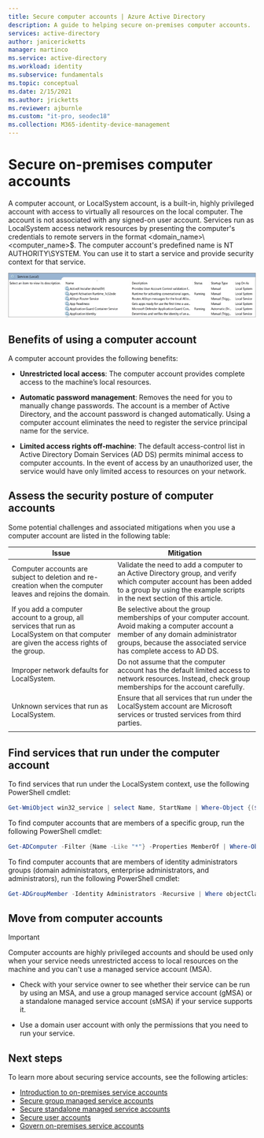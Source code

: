 ```yaml
---
title: Secure computer accounts | Azure Active Directory
description: A guide to helping secure on-premises computer accounts.
services: active-directory
author: janicericketts
manager: martinco
ms.service: active-directory
ms.workload: identity
ms.subservice: fundamentals
ms.topic: conceptual
ms.date: 2/15/2021
ms.author: jricketts
ms.reviewer: ajburnle
ms.custom: "it-pro, seodec18"
ms.collection: M365-identity-device-management
---
```


# Secure on-premises computer accounts

A computer account, or LocalSystem account, is a built-in, highly privileged account with access to virtually all resources on the local computer. The account is not associated with any signed-on user account. Services run as LocalSystem access network resources by presenting the computer's credentials to remote servers in the format <domain_name>\\<computer_name>$. The computer account's predefined name is NT AUTHORITY\SYSTEM. You can use it to start a service and provide security context for that service.

![Screenshot of a list of local services on a computer account.](.\media\securing-service-accounts\secure-computer-accounts-image-1.png)

## Benefits of using a computer account

A computer account provides the following benefits:

* **Unrestricted local access**: The computer account provides complete access to the machine’s local resources.

* **Automatic password management**: Removes the need for you to manually change passwords. The account is a member of Active Directory, and the account password is changed automatically. Using a computer account eliminates the need to register the service principal name for the service.

* **Limited access rights off-machine**: The default access-control list in Active Directory Domain Services (AD DS) permits minimal access to computer accounts. In the event of access by an unauthorized user, the service would have only limited access to resources on your network.

## Assess the security posture of computer accounts

Some potential challenges and associated mitigations when you use a computer account are listed in the following table:
 
| Issue | Mitigation |
| - | - |
| Computer accounts are subject to deletion and re-creation when the computer leaves and rejoins the domain. | Validate the need to add a computer to an Active Directory group, and verify which computer account has been added to a group by using the example scripts in the next section of this article.| 
| If you add a computer account to a group, all services that run as LocalSystem on that computer are given the access rights of the group.| Be selective about the group memberships of your computer account. Avoid making a computer account a member of any domain administrator groups, because the associated service has complete access to AD DS. |
| Improper network defaults for LocalSystem. | Do not assume that the computer account has the default limited access to network resources. Instead, check group memberships for the account carefully. |
| Unknown services that run as LocalSystem. | Ensure that all services that run under the LocalSystem account are Microsoft services or trusted services from third parties. |
| | |

## Find services that run under the computer account

To find services that run under the LocalSystem context, use the following PowerShell cmdlet:

```powershell
Get-WmiObject win32_service | select Name, StartName | Where-Object {($_.StartName -eq "LocalSystem")}
```

To find computer accounts that are members of a specific group, run the following PowerShell cmdlet:

```powershell
Get-ADComputer -Filter {Name -Like "*"} -Properties MemberOf | Where-Object {[STRING]$_.MemberOf -like "Your_Group_Name_here*"} | Select Name, MemberOf
```

To find computer accounts that are members of identity administrators groups (domain administrators, enterprise administrators, and administrators), run the following PowerShell cmdlet:

```powershell
Get-ADGroupMember -Identity Administrators -Recursive | Where objectClass -eq "computer"
```

## Move from computer accounts

> [!IMPORTANT]
> Computer accounts are highly privileged accounts and should be used only when your service needs unrestricted access to local resources on the machine and you can't use a managed service account (MSA).

* Check with your service owner to see whether their service can be run by using an MSA, and use a group managed service account (gMSA) or a standalone managed service account (sMSA) if your service supports it.

* Use a domain user account with only the permissions that you need to run your service.

## Next steps 

To learn more about securing service accounts, see the following articles:

* [Introduction to on-premises service accounts](service-accounts-on-premises.md)
* [Secure group managed service accounts](service-accounts-group-managed.md)
* [Secure standalone managed service accounts](service-accounts-standalone-managed.md)
* [Secure user accounts](service-accounts-user-on-premises.md)  
* [Govern on-premises service accounts](service-accounts-govern-on-premises.md)
